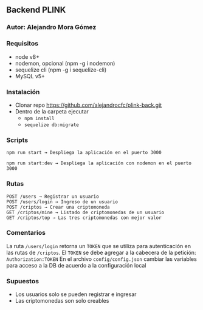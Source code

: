 ## Backend PLINK
### Autor: Alejandro Mora Gómez

### Requisitos
- node v8+
- nodemon, opcional (npm -g i nodemon)
- sequelize cli (npm -g i sequelize-cli)
- MySQL v5+

### Instalación
- Clonar repo https://github.com/alejandrocfc/plink-back.git
- Dentro de la carpeta ejecutar 
    - ``npm install``
    - ``sequelize db:migrate``

### Scripts
``npm run start → Despliega la aplicación en el puerto 3000`` 
 
 ``npm run start:dev → Despliega la aplicación con nodemon en el puerto 3000``
 
### Rutas
``POST /users → Registrar un usuario``   
``POST /users/login → Ingreso de un usuario``   
``POST /criptos → Crear una criptomoneda``   
``GET /criptos/mine → Listado de criptomonedas de un usuario``   
``GET /criptos/top → Las tres criptomonedas con mejor valor``

### Comentarios
La ruta ``/users/login`` retorna un ``TOKEN`` que se utiliza para autenticación en las rutas de ``/criptos``. El ``TOKEN`` se debe agregar a la cabecera de la petición:
``Authorization:TOKEN`` 
En el archivo ``config/config.json`` cambiar las variables para acceso a la DB de acuerdo a la configuración local 

### Supuestos
- Los usuarios solo se pueden registrar e ingresar
- Las criptomonedas son solo creables